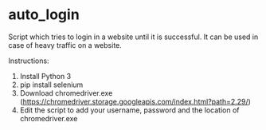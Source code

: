 # auto_login
Script which tries to login in a website until it is successful. It can be used in case of heavy traffic on a website.    

Instructions:
  1) Install Python 3
  2) pip install selenium
  3) Download chromedriver.exe (https://chromedriver.storage.googleapis.com/index.html?path=2.29/)
  4) Edit the script to add your username, password and the location of chromedriver.exe
